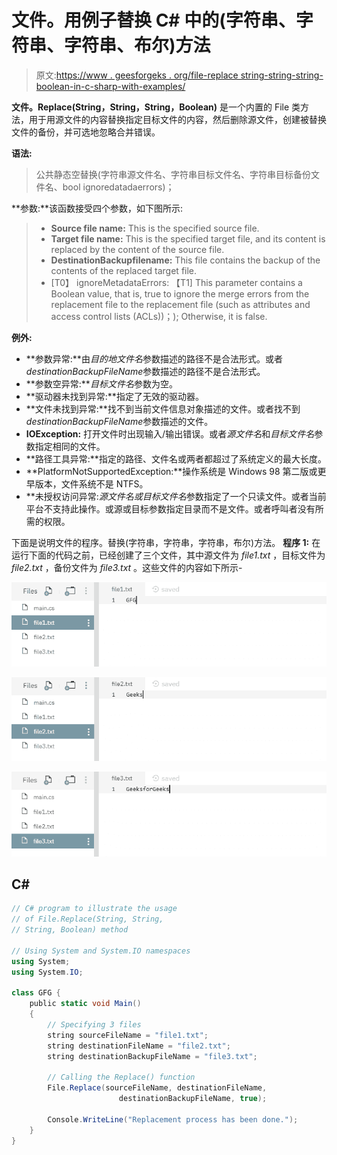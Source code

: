 # 文件。用例子替换 C# 中的(字符串、字符串、字符串、布尔)方法

> 原文:[https://www . geesforgeks . org/file-replace string-string-string-boolean-in-c-sharp-with-examples/](https://www.geeksforgeeks.org/file-replacestring-string-string-boolean-method-in-c-sharp-with-examples/)

**文件。Replace(String，String，String，Boolean)** 是一个内置的 File 类方法，用于用源文件的内容替换指定目标文件的内容，然后删除源文件，创建被替换文件的备份，并可选地忽略合并错误。

**语法:**

> 公共静态空替换(字符串源文件名、字符串目标文件名、字符串目标备份文件名、bool ignoredatadaerrors)；

**参数:**该函数接受四个参数，如下图所示:

> *   **Source file name:** This is the specified source file.
> *   **Target file name:** This is the specified target file, and its content is replaced by the content of the source file.
> *   **DestinationBackupfilename:** This file contains the backup of the contents of the replaced target file.
> *   [T0】 ignoreMetadataErrors: 【T1] This parameter contains a Boolean value, that is, true to ignore the merge errors from the replacement file to the replacement file (such as attributes and access control lists (ACLs))；); Otherwise, it is false.

**例外:**

*   **参数异常:**由*目的地文件名*参数描述的路径不是合法形式。或者*destinationBackupFileName*参数描述的路径不是合法形式。
*   **参数空异常:***目标文件名*参数为空。
*   **驱动器未找到异常:**指定了无效的驱动器。
*   **文件未找到异常:**找不到当前文件信息对象描述的文件。或者找不到*destinationBackupFileName*参数描述的文件。
*   **IOException:** 打开文件时出现输入/输出错误。或者*源文件名*和*目标文件名*参数指定相同的文件。
*   **路径工具异常:**指定的路径、文件名或两者都超过了系统定义的最大长度。
*   **PlatformNotSupportedException:**操作系统是 Windows 98 第二版或更早版本，文件系统不是 NTFS。
*   **未授权访问异常:***源文件名*或*目标文件名*参数指定了一个只读文件。或者当前平台不支持此操作。或源或目标参数指定目录而不是文件。或者呼叫者没有所需的权限。

下面是说明文件的程序。替换(字符串，字符串，字符串，布尔)方法。
**程序 1:** 在运行下面的代码之前，已经创建了三个文件，其中源文件为 *file1.txt* ，目标文件为 *file2.txt* ，备份文件为 *file3.txt* 。这些文件的内容如下所示-

![file1.txt](img/cd9d14a55e03574b8bf71f4d702e7124.png)

![file2.txt](img/15e04d8943ff6da435c9d76945bab2b4.png)

![file3.txt](img/8f61cb310d5663c93eb820e79ef0f496.png)

## C#

```cs
// C# program to illustrate the usage
// of File.Replace(String, String,
// String, Boolean) method

// Using System and System.IO namespaces
using System;
using System.IO;

class GFG {
    public static void Main()
    {
        // Specifying 3 files
        string sourceFileName = "file1.txt";
        string destinationFileName = "file2.txt";
        string destinationBackupFileName = "file3.txt";

        // Calling the Replace() function
        File.Replace(sourceFileName, destinationFileName, 
                        destinationBackupFileName, true);

        Console.WriteLine("Replacement process has been done.");
    }
}
```